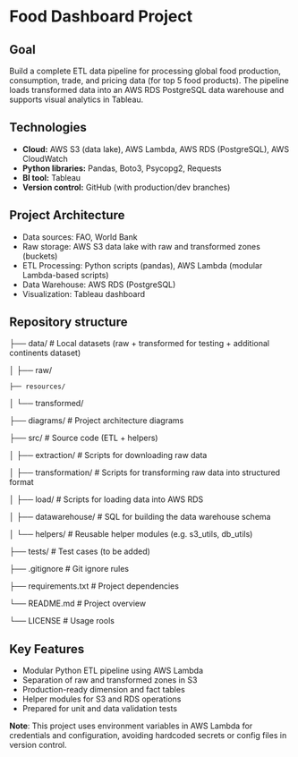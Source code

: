 # Food Dashboard Project

## Goal

Build a complete ETL data pipeline for processing global food production, consumption, trade, and pricing data (for top 5 food products). The pipeline loads transformed data into an AWS RDS PostgreSQL data warehouse and supports visual analytics in Tableau.

## Technologies

- **Cloud:** AWS S3 (data lake), AWS Lambda, AWS RDS (PostgreSQL), AWS
  CloudWatch
- **Python libraries:** Pandas, Boto3, Psycopg2, Requests
- **BI tool:** Tableau
- **Version control:** GitHub (with production/dev branches)

## Project Architecture

- Data sources: FAO, World Bank
- Raw storage: AWS S3 data lake with raw and transformed zones (buckets)
- ETL Processing: Python scripts (pandas), AWS Lambda (modular Lambda-based scripts)
- Data Warehouse: AWS RDS (PostgreSQL)
- Visualization: Tableau dashboard

## Repository structure

├── data/                 # Local datasets (raw + transformed for testing + additional continents dataset)

│   ├── raw/

    ├── resources/

│   └── transformed/

├── diagrams/             # Project architecture diagrams

├── src/                  # Source code (ETL + helpers)

│   ├── extraction/          # Scripts for downloading raw data

│   ├── transformation/        # Scripts for transforming raw data into structured format

│   ├── load/             # Scripts for loading data into AWS RDS

│   ├── datawarehouse/              # SQL for building the data warehouse schema

│   └── helpers/          # Reusable helper modules (e.g. s3_utils, db_utils)

├── tests/                # Test cases (to be added)

├── .gitignore            # Git ignore rules

├── requirements.txt      # Project dependencies

└── README.md             # Project overview

└── LICENSE            # Usage rools

## Key Features

- Modular Python ETL pipeline using AWS Lambda
- Separation of raw and transformed zones in S3
- Production-ready dimension and fact tables
- Helper modules for S3 and RDS operations
- Prepared for unit and data validation tests

 **Note**: This project uses environment variables in AWS Lambda for credentials and configuration, avoiding hardcoded secrets or config files in version control.
